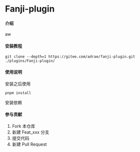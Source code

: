 # Fanji-plugin

#### 介绍
aw



#### 安装教程

```
git clone --depth=1 https://gitee.com/adrae/fanji-plugin.git ./plugins/Fanji-plugin/
```


#### 使用说明

安装之后使用

```
pnpm install
```
安装依赖

#### 参与贡献

1.  Fork 本仓库
2.  新建 Feat_xxx 分支
3.  提交代码
4.  新建 Pull Request

